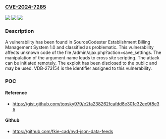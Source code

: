 ### [CVE-2024-7285](https://cve.mitre.org/cgi-bin/cvename.cgi?name=CVE-2024-7285)
![](https://img.shields.io/static/v1?label=Product&message=Establishment%20Billing%20Management%20System&color=blue)
![](https://img.shields.io/static/v1?label=Version&message=%3D%201.0%20&color=brighgreen)
![](https://img.shields.io/static/v1?label=Vulnerability&message=CWE-79%20Cross%20Site%20Scripting&color=brighgreen)

### Description

A vulnerability has been found in SourceCodester Establishment Billing Management System 1.0 and classified as problematic. This vulnerability affects unknown code of the file /admin/ajax.php?action=save_settings. The manipulation of the argument name leads to cross site scripting. The attack can be initiated remotely. The exploit has been disclosed to the public and may be used. VDB-273154 is the identifier assigned to this vulnerability.

### POC

#### Reference
- https://gist.github.com/topsky979/e2fa238262fcafdd8e301c32ee9f8e3a

#### Github
- https://github.com/fkie-cad/nvd-json-data-feeds

